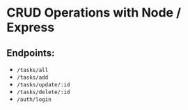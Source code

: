 # CRUD Operations with Node / Express

## Endpoints:

- `/tasks/all`
- `/tasks/add`
- `/tasks/update/:id`
- `/tasks/delete/:id`
- `/auth/login`
